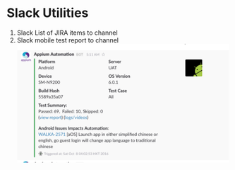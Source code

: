 # Slack Utilities

1. Slack List of JIRA items to channel
2. Slack mobile test report to channel
![alt tag](./slack.png)

